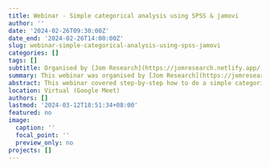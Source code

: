 ```yaml
---
title: Webinar - Simple categorical analysis using SPSS & jamovi
author: ''
date: '2024-02-26T09:30:00Z'
date_end: '2024-02-26T14:00:00Z'
slug: webinar-simple-categorical-analysis-using-spss-jamovi
categories: []
tags: []
subtitle: Organised by [Jom Research](https://jomresearch.netlify.app/)
summary: This webinar was organised by [Jom Research](https://jomresearch.netlify.app/). The slides and recording of the webinar is available for purchase at [Jom Research website](https://jomresearch.netlify.app/webinar_detail/2024-02-16-simple-categorical-analysis-using-spss-and-jamovi/).
abstract: This webinar covered step-by-step how to do a simple categorical analysis using SPSS and jamovi. The slides and recording of the webinar is available for purchase at [Jom Research website](https://jomresearch.netlify.app/webinar_detail/2024-02-16-simple-categorical-analysis-using-spss-and-jamovi/).
location: Virtual (Google Meet)
authors: []
lastmod: '2024-03-12T18:51:34+08:00'
featured: no
image:
  caption: ''
  focal_point: ''
  preview_only: no
projects: []
---
```

